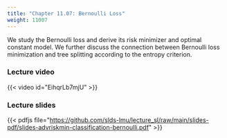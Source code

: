 ```yaml
---
title: "Chapter 11.07: Bernoulli Loss"
weight: 11007
---
```

We study the Bernoulli loss and derive its risk minimizer and optimal constant model. We further discuss the connection between Bernoulli loss minimization and tree splitting according to the entropy criterion.

<!--more-->

### Lecture video

{{< video id="EihqrLb7mjU" >}}

### Lecture slides

{{< pdfjs file="https://github.com/slds-lmu/lecture_sl/raw/main/slides-pdf/slides-advriskmin-classification-bernoulli.pdf" >}}
